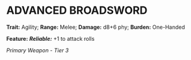 # ADVANCED BROADSWORD

**Trait:** Agility; **Range:** Melee; **Damage:** d8+6 phy; **Burden:** One-Handed

**Feature:** ***Reliable:*** +1 to attack rolls

*Primary Weapon - Tier 3*
